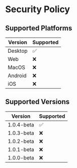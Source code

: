 # Security Policy

## Supported Platforms

| Version | Supported          |
| ---------- | ------------------ |
| Desktop   | :white_check_mark: |
| Web       | :x: |
| MacOS     | :x: |
| Android   | :x: |
| iOS       | :x: |


## Supported Versions

| Version | Supported          |
| ---------- | ------------------ |
| 1.0.4-beta   | :white_check_mark: |
| 1.0.3-beta   | :x: |
| 1.0.2-beta   | :x: |
| 1.0.1-beta   | :x: |
| 1.0.0-beta   | :x: |


